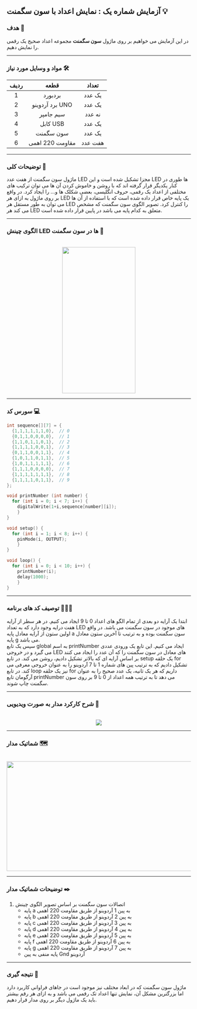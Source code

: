 ## آزمایش شماره یک : نمایش اعداد با سون سگمنت 💡

### هدف 🎯

در این آزمایش می خواهیم بر روی ماژول <strong>سون سگمنت</strong> مجموعه اعداد صحیح یک رقمی را نمایش دهیم.

---

### مواد و وسایل مورد نیاز 🛠️

<div align="right">
<table>
<thead>
<tr>
<th>ردیف</th><th>قطعه</th><th>تعداد</th>
</tr>
</thead>
<tbody align="center">
<tr>
<td>1</td><td>بردبورد</td><td>یک عدد</td>
</tr>
<tr>
<td>2</td><td>برد آردوینو UNO</td><td>یک عدد</td>
</tr>
<tr>
<td>3</td><td>سیم جامپر</td><td>نه عدد</td>
</tr>
<tr>
<td>4</td><td>کابل USB</td><td>یک عدد</td>
</tr>
<tr>
<td>5</td><td>سون سگمنت</td><td>یک عدد</td>
</tr>
<td>6</td><td>مقاومت 220 اهمی</td><td>هفت عدد</td>
</tr>
</tbody>
</table>
</div>

---

### توضیحات کلی 📝

ماژول سون سگمنت از هفت عدد LED مجزا تشکیل شده است و این LED ها طوری در کنار یکدیگر قرار گرفته اند که با روشن و خاموش کردن آن ها می توان ترکیب های مختلفی از اعداد یک رقمی، حروف انگلیسی، بعضی شکلک ها و... را ایجاد کرد. در واقع بر روی ماژول به ازای هر LED یک پایه خاص قرار داده شده است که با استفاده از آن ها می توان به طور مستقل هر LED را کنترل کرد. تصویر الگوی سون سگمنت که مشخص می کند هر LED متعلق به کدام پایه می باشد در پایین قرار داده شده است.

---

### الگوی چینش LED ها در سون سگمنت 📍

<br>

<div align="center">
<img src="/media/7segment-pinout.png" width="200px" height="400px">
</div>

---

### سورس کد 💻

```cpp
int sequence[][7] = {
  {1,1,1,1,1,1,0},  // 0
  {0,1,1,0,0,0,0},  // 1
  {1,1,0,1,1,0,1},  // 2
  {1,1,1,1,0,0,1},  // 3
  {0,1,1,0,0,1,1},  // 4
  {1,0,1,1,0,1,1},  // 5
  {1,0,1,1,1,1,1},  // 6
  {1,1,1,0,0,0,0},  // 7
  {1,1,1,1,1,1,1},  // 8
  {1,1,1,1,0,1,1},  // 9
};

void printNumber (int number) {
  for (int i = 0; i < 7; i++) {
    digitalWrite(1+i,sequence[number][i]);
    }
}

void setup() {
  for (int i = 1; i < 8; i++) {
    pinMode(i, OUTPUT);
    }
}

void loop() {
  for (int i = 0; i < 10; i++) {
    printNumber(i);
    delay(1000);
    }
}
```

---

### توصیف کد های برنامه 🧑🏻‍💻

ابتدا یک آرایه دو بعدی از تمام الگو های اعداد 0 تا 9 ایجاد می کنیم. در هر سطر از آرایه هفت درایه وجود دارد که به تعداد LED های موجود در سون سگمنت می باشد. در واقع اولین ستون از آرایه معادل پایه a سون سگمنت بوده و به ترتیب تا آخرین ستون معادل پایه g می باشد.  
سپس یک تابع global به اسم printNumber ایجاد می کنیم. این تابع یک ورودی عددی می گیرد و در خروجی LED های معادل در سون سگمنت را که آن عدد را ایجاد می کنند بر اساس آرایه ای که بالاتر تشکیل دادیم، روشن می کند. در تابع setup یک حلقه for تشکیل دادیم که به ترتیب پین های شماره 1 تا 7 آردوینو را به عنوان خروجی معرفی می کند. در تابع loop نیز یک حلقه for داریم که هر یک ثانیه، یک عدد صحیح را به عنوان آرگومان تابع printNumber می دهد تا به ترتیب همه اعداد از 0 تا 9 بر روی سون سگمنت چاپ شوند.

---

### شرح کارکرد مدار به صورت ویدیویی 🎥

<br>

<div align="center">
<img src="/media/microprocessor_14.gif">
</div>

---

### شماتیک مدار 🗺️

<br>

<div align="center">
<img src="/media/schematic_12.jpg" width="600px" height="300px">
</div>

---

### توضیحات شماتیک مدار ✒️

<ol>
<li>
اتصالات سون سگمنت بر اساس تصویر الگوی چینش
<ul>
<li>پایه a به پین 1 آردوینو از طریق مقاومت 220 اهمی</li>
<li>پایه b به پین 2 آردوینو از طریق مقاومت 220 اهمی</li>
<li>پایه c به پین 3 آردوینو از طریق مقاومت 220 اهمی</li>
<li>پایه d به پین 4 آردوینو از طریق مقاومت 220 اهمی</li>
<li>پایه e به پین 5 آردوینو از طریق مقاومت 220 اهمی</li>
<li>پایه f به پین 6 آردوینو از طریق مقاومت 220 اهمی</li>
<li>پایه g به پین 7 آردوینو از طریق مقاومت 220 اهمی</li>
<li>پایه منفی به پین Gnd آردوینو</li>
</ul>
</li>
</ol>

---

### نتیجه گیری 👀

ماژول سون سگمنت که در ابعاد مختلف نیز موجود است در جاهای فراوانی کاربرد دارد اما بزرگترین مشکل آن، نمایش تنها اعداد تک رقمی می باشد و به ازای هر رقم بیشتر باید یک ماژول دیگر بر روی مدار قرار دهیم.
